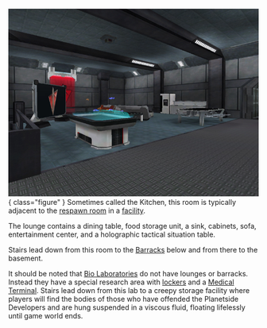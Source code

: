 ![Lounge](../images/TRLounge.jpg){ class="figure" } Sometimes called the
Kitchen, this room is typically adjacent to the
[respawn room](../locations/Spawn_Room.md) in a
[facility](../locations/Facilities.md).

The lounge contains a dining table, food storage unit, a sink, cabinets, sofa,
entertainment center, and a holographic tactical situation table.

Stairs lead down from this room to the [Barracks](../locations/Barracks.md)
below and from there to the basement.

It should be noted that [Bio Laboratories](../locations/Bio_Laboratory.md) do
not have lounges or barracks. Instead they have a special research area with
[lockers](../items/Lockers.md) and a
[Medical Terminal](../items/Medical_Terminal.md). Stairs lead down from this lab
to a creepy storage facility where players will find the bodies of those who
have offended the Planetside Developers and are hung suspended in a viscous
fluid, floating lifelessly until game world ends.
